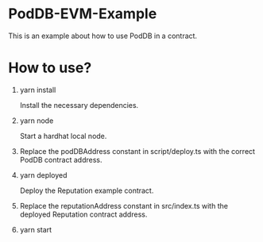 # PodDB-EVM-Example

This is an example about how to use PodDB in a contract.

# How to use?

1. yarn install
   
   Install the necessary dependencies.
   

2. yarn node
   
   Start a hardhat local node.
   

3. Replace the podDBAddress constant in script/deploy.ts with the correct PodDB contract address.

4. yarn deployed
   
   Deploy the Reputation example contract.
   

5. Replace the reputationAddress constant in src/index.ts with the deployed Reputation contract address.


6. yarn start
